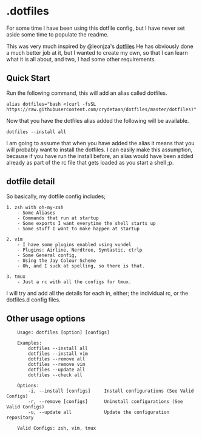 # .dotfiles

For some time I have been using this dotfile config, but I have never set aside some time to populate the readme.

This was very much inspired by @leonjza's [dotfiles](https://github.com/leonjza/dotfiles "dotfiles of @leonjza")
He has obviously done a much better job at it, but I wanted to create my own, so that I can learn what it is all about, and two, I had some other requirements. 

## Quick Start
Run the following command, this will add an alias called dotfiles.

    alias dotfiles="bash <(curl -fsSL https://raw.githubusercontent.com/crydetaan/dotfiles/master/dotfiles)"


Now that you have the dotfiles alias added the following will be available. 

    dotfiles --install all

I am going to assume that when you have added the alias it means that you will probably want to install the dotfiles.
I can easily make this assumption, because if you have run the install before, an alias would have been added already as part of the rc file that gets loaded as you start a shell ;p. 

## dotfile detail
So basically, my dotfile config includes;

    1. zsh with oh-my-zsh
        - Some Aliases
        - Commands that run at startup
        - Some exports I want everytime the shell starts up 
        - Some stuff I want to make happen at startup

    2. vim
        - I have some plugins enabled using vundel
        - Plugins: Airline, Nerdtree, Syntastic, ctrlp
        - Some General config, 
        - Using the Jay Colour Scheme
        - Oh, and I suck at spelling, so there is that. 

    3. tmux
        - Just a rc with all the configs for tmux.

I will try and add all the details for each in, either; the individual rc, or the dotfiles.d config files.

## Other usage options
```
    Usage: dotfiles [option] [configs]

    Examples:
        dotfiles --install all
        dotfiles --install vim
        dotfiles --remove all
        dotfiles --remove vim
        dotfiles --update all
        dotfiles --check all

    Options:
        -i, --install [configs]     Install configurations (See Valid Configs)
        -r, --remove [configs]      Uninstall configurations (See Valid Configs)
        -u, --update all            Update the configuration repository

    Valid Configs: zsh, vim, tmux
```

